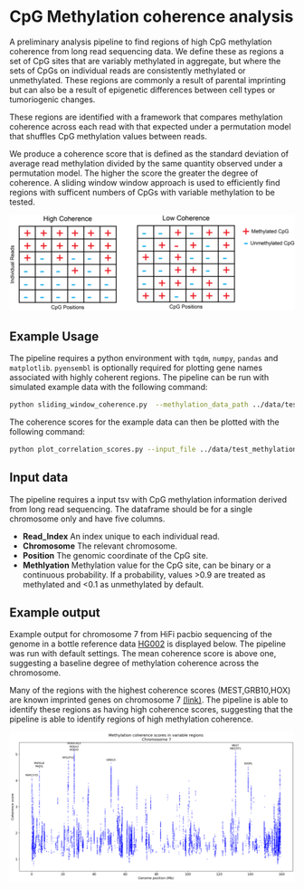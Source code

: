 # CpG Methylation coherence analysis
A preliminary analysis pipeline to find regions of high CpG methylation coherence from long read sequencing data. We define these as regions a set of CpG sites that are variably methylated in aggregate, but where the sets of CpGs on individual reads are consistently methylated or unmethylated. These regions are commonly a result of parental imprinting but can also be a result of epigenetic differences between cell types or tumoriogenic changes.

These regions are identified with a framework that compares methylation coherence across each read with that expected under a permutation model that shuffles CpG methylation values between reads. 

We produce a coherence score that is defined as the standard deviation of average read methylation divided by the same quantity observed under a permutation model. The higher the score the greater the degree of coherence. A sliding window window approach is used to efficiently find regions with sufficent numbers of CpGs with variable methylation to be tested.

![Demonstration of the matrix scores](./plots/coherencescores.png)

## Example Usage

The pipeline requires a python environment with `tqdm`, `numpy`, `pandas` and `matplotlib`. `pyensembl` is optionally required for plotting gene names associated with highly coherent regions. The pipeline can be run with simulated example data with the following command:

```sh
python sliding_window_coherence.py  --methylation_data_path ../data/test_methylation_data.tsv.gz --out_path ../data/test_methylation_coherence_scores.tsv
```
The coherence scores for the example data can then be plotted with the following command:

```sh
python plot_correlation_scores.py --input_file ../data/test_methylation_coherence_scores.tsv  --add_annotations --plot_output ../plots/test_coherence_scores.png
```
## Input data
The pipeline requires a input tsv with CpG methylation information derived from long read sequencing. The dataframe should be for a single chromosome only and have five columns.

* **Read_Index** An index unique to each individual read.
* **Chromosome** The relevant chromosome.
* **Position** The genomic coordinate of the CpG site.
* **Methlyation** Methylation value for the CpG site, can be binary or a continuous probability. If a probability, values >0.9 are treated as methylated and <0.1 as unmethylated by default.


## Example output

Example output for chromosome 7 from HiFi pacbio sequencing of the genome in a bottle reference data [HG002](https://downloads.pacbcloud.com/public/revio/2022Q4/?utm_source=Website&utm_medium=webpage&utm_term=HomoSapiens-GIAB-trio-HG002-4&utm_content=datasets&utm_campaign=0000-Website-Leads) is displayed below. The pipeline was run with default settings. The mean coherence score is above one, suggesting a baseline degree of methylation coherence across the chromosome. 

Many of the regions with the highest coherence scores (MEST,GRB10,HOX) are known imprinted genes on chromosome 7 [(link)](https://www.geneimprint.org/site/genes-by-species). The pipeline is able to identify these regions as having high coherence scores, suggesting that the pipeline is able to identify regions of high methylation coherence.

![CpG Methylations scores for chromosome 7](./plots/hg002_coherence_scores_chr7.png)
